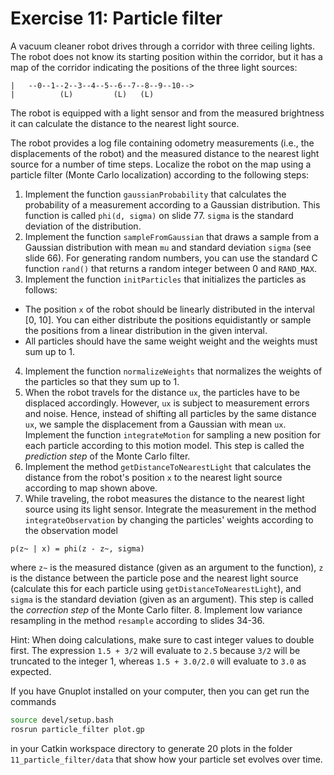 # Exercise 11: Particle filter

A vacuum cleaner robot drives through a corridor with three ceiling lights. 
The robot does not know its starting position within the corridor, but it 
has a map of the corridor indicating the positions of the three light 
sources:

```
|   --0--1--2--3--4--5--6--7--8--9--10-->
|          (L)         (L)   (L) 
```

The robot is equipped with a light sensor and from the measured brightness 
it can calculate the distance to the nearest light source.

The robot provides a log file containing odometry measurements (i.e., the 
displacements of the robot) and the measured distance to the nearest light 
source for a number of time steps. Localize the robot on the map using a 
particle filter (Monte Carlo localization) according to the following steps:

1. Implement the function `gaussianProbability` that calculates the 
probability of a measurement according to a Gaussian distribution. This 
function is called `phi(d, sigma)` on slide 77. `sigma` is the standard 
deviation of the distribution.
2. Implement the function `sampleFromGaussian` that draws a sample from a 
Gaussian distribution with mean `mu` and standard deviation `sigma` 
(see slide 66). For generating random numbers, you can use the standard C 
function `rand()` that returns a random integer between 0 and `RAND_MAX`.
3. Implement the function `initParticles` that initializes the particles as
 follows:
  * The position `x` of the robot should be linearly distributed in the 
    interval [0, 10]. You can either distribute the positions equidistantly 
    or sample the positions from a linear distribution in the given interval.
  * All particles should have the same weight weight and the weights must 
    sum up to 1.
4. Implement the function `normalizeWeights` that normalizes the weights of 
   the particles so that they sum up to 1.
5. When the robot travels for the distance `ux`, the particles have to be 
   displaced accordingly. However, `ux` is subject to measurement errors 
   and noise. Hence, instead of shifting all particles by the same distance 
   `ux`, we sample the displacement from a Gaussian with mean `ux`. 
   Implement the function `integrateMotion` for sampling a new position for 
   each particle according to this motion model.
   This step is called the *prediction step* of the Monte Carlo filter.
6. Implement the method `getDistanceToNearestLight` that calculates the 
   distance from the robot's position `x` to the nearest light source 
   according to map shown above.
7. While traveling, the robot measures the distance to the nearest light 
   source using its light sensor. Integrate the measurement in the method 
   `integrateObservation` by changing the particles' weights according to 
   the observation model
```
p(z~ | x) = phi(z - z~, sigma)
```
   where `z~` is the measured distance (given as an argument to the function), 
   `z` is the distance between the particle pose and the nearest light 
   source (calculate this for each particle using 
   `getDistanceToNearestLight`), and `sigma` is the standard deviation 
   (given as an argument).
    This step is called the *correction step* of the Monte Carlo filter.
8. Implement low variance resampling in the method `resample` according to 
   slides 34-36.
   
Hint: When doing calculations, make sure to cast integer values to double 
first. The expression `1.5 + 3/2` will evaluate to `2.5` because `3/2` will 
be truncated to the integer 1, whereas `1.5 + 3.0/2.0` will evaluate to 
`3.0` as expected.

If you have Gnuplot installed on your computer, then you can get run the 
commands
```bash
source devel/setup.bash
rosrun particle_filter plot.gp
```
in your Catkin workspace directory to generate 20 plots in the folder 
`11_particle_filter/data` that show how your particle set evolves over time.

